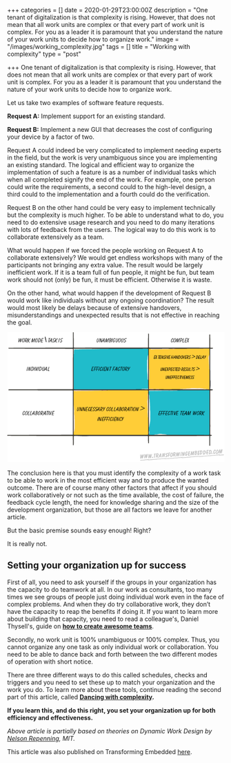+++
categories = []
date = 2020-01-29T23:00:00Z
description = "One tenant of digitalization is that complexity is rising. However, that does not mean that all work units are complex or that every part of work unit is complex. For you as a leader it is paramount that you understand the nature of your work units to decide how to organize work."
image = "/images/working_complexity.jpg"
tags = []
title = "Working with complexity"
type = "post"

+++
One tenant of digitalization is that complexity is rising. However, that does not mean that all work units are complex or that every part of work unit is complex. For you as a leader it is paramount that you understand the nature of your work units to decide how to organize work.

Let us take two examples of software feature requests.

**Request A:** Implement support for an existing standard.

**Request B:** Implement a new GUI that decreases the cost of configuring your device by a factor of two.

Request A could indeed be very complicated to implement needing experts in the field, but the work is very unambiguous since you are implementing an existing standard. The logical and efficient way to organize the implementation of such a feature is as a number of individual tasks which when all completed signify the end of the work. For example, one person could write the requirements, a second could to the high-level design, a third could to the implementation and a fourth could do the verification.

Request B on the other hand could be very easy to implement technically but the complexity is much higher. To be able to understand what to do, you need to do extensive usage research and you need to do many iterations with lots of feedback from the users. The logical way to do this work is to collaborate extensively as a team.

What would happen if we forced the people working on Request A to collaborate extensively? We would get endless workshops with many of the participants not bringing any extra value. The result would be largely inefficient work. If it is a team full of fun people, it might be fun, but team work should not (only) be fun, it must be efficient. Otherwise it is waste.

On the other hand, what would happen if the development of Request B would work like individuals without any ongoing coordination? The result would most likely be delays because of extensive handovers, misunderstandings and unexpected results that is not effective in reaching the goal.

![](static/images/grid.png)

The conclusion here is that you must identify the complexity of a work task to be able to work in the most efficient way and to produce the wanted outcome. There are of course many other factors that affect if you should work collaboratively or not such as the time available, the cost of failure, the feedback cycle length, the need for knowledge sharing and the size of the development organization, but those are all factors we leave for another article.

But the basic premise sounds easy enough! Right?

It is really not.

## Setting your organization up for success

First of all, you need to ask yourself if the groups in your organization has the capacity to do teamwork at all. In our work as consultants, too many times we see groups of people just doing individual work even in the face of complex problems. And when they do try collaborative work, they don’t have the capacity to reap the benefits if doing it. If you want to learn more about building that capacity, you need to read a colleague's, Daniel Thysell's, guide on [**how to create awesome teams**](https://pages.transformingembedded.com/guide-2-how-to-build-awesome-teams).

Secondly, no work unit is 100% unambiguous or 100% complex. Thus, you cannot organize any one task as only individual work or collaboration. You need to be able to dance back and forth between the two different modes of operation with short notice.

There are three different ways to do this called schedules, checks and triggers and you need to set these up to match your organization and the work you do. To learn more about these tools, continue reading the second part of this article, called [**Dancing with complexity**](../dancing-with-complexity/)**.**

**If you learn this, and do this right, you set your organization up for both efficiency and effectiveness.**

_Above article is partially based on theories on Dynamic Work Design by_ [_Nelson Repenning_](https://mitsloan.mit.edu/faculty/directory/nelson-p-repenning)_, MIT._

This article was also published on Transforming Embedded [here](https://transformingembedded.sigmatechnology.se/insight-post/working-with-complexity/ "Working with complexity").